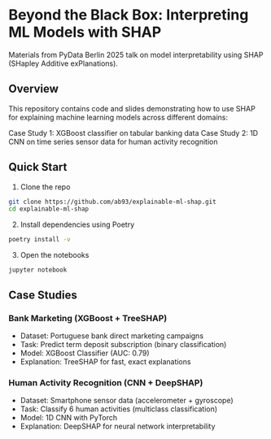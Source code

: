 # Beyond the Black Box: Interpreting ML Models with SHAP
Materials from PyData Berlin 2025 talk on model interpretability using SHAP (SHapley Additive exPlanations).

## Overview
This repository contains code and slides demonstrating how to use SHAP for explaining machine learning models across different domains:

Case Study 1: XGBoost classifier on tabular banking data
Case Study 2: 1D CNN on time series sensor data for human activity recognition


## Quick Start

1. Clone the repo

```bash
git clone https://github.com/ab93/explainable-ml-shap.git
cd explainable-ml-shap
```

2. Install dependencies using Poetry

```bash
poetry install -v
```

3. Open the notebooks

```
jupyter notebook
```

## Case Studies

### Bank Marketing (XGBoost + TreeSHAP)

- Dataset: Portuguese bank direct marketing campaigns
- Task: Predict term deposit subscription (binary classification)
- Model: XGBoost Classifier (AUC: 0.79)
- Explanation: TreeSHAP for fast, exact explanations

### Human Activity Recognition (CNN + DeepSHAP)

- Dataset: Smartphone sensor data (accelerometer + gyroscope)
- Task: Classify 6 human activities (multiclass classification)
- Model: 1D CNN with PyTorch
- Explanation: DeepSHAP for neural network interpretability



